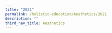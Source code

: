 ```yaml
---
title: "2021"
permalink: /holistic-education/Aesthetics/2021
description: ""
third_nav_title: Aesthetics
---
```

